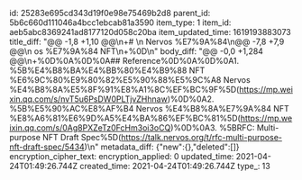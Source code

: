 id: 25283e695cd343d19f0e98e75469b2d8
parent_id: 5b6c660d111046a4bcc1ebcab81a3590
item_type: 1
item_id: aeb5abc8369241ad8177120d058c20ba
item_updated_time: 1619193883073
title_diff: "@@ -1,8 +1,10 @@\\n+# \\n Nervos %E7%9A%84\\n@@ -7,8 +7,9 @@\\n os %E7%9A%84 NFT\\n+%0D\\n"
body_diff: "@@ -0,0 +1,284 @@\\n+%0D%0A%0D%0A## Reference%0D%0A%0D%0A1. %5B%E4%B8%BA%E4%BB%80%E4%B9%88 NFT %E6%9C%80%E9%80%82%E5%90%88%E5%9C%A8 Nervos %E4%B8%8A%E5%8F%91%E8%A1%8C%EF%BC%9F%5D(https://mp.weixin.qq.com/s/nvT5u6PsDW0PLTjvZHhnaw)%0D%0A2. %5B%E5%90%AC%E8%AF%B4 Nervos %E4%B8%8A%E7%9A%84 NFT %E8%A6%81%E6%9D%A5%E4%BA%86%EF%BC%81%5D(https://mp.weixin.qq.com/s/0Ag8PXZeTz0FcHm3oi3oCQ)%0D%0A3. %5BRFC: Multi-purpose NFT Draft Spec%5D(https://talk.nervos.org/t/rfc-multi-purpose-nft-draft-spec/5434)\\n"
metadata_diff: {"new":{},"deleted":[]}
encryption_cipher_text: 
encryption_applied: 0
updated_time: 2021-04-24T01:49:26.744Z
created_time: 2021-04-24T01:49:26.744Z
type_: 13